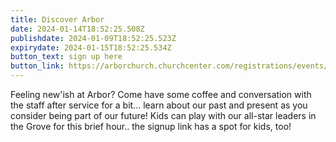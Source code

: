 ```yaml
---
title: Discover Arbor
date: 2024-01-14T18:52:25.508Z
publishdate: 2024-01-09T18:52:25.523Z
expirydate: 2024-01-15T18:52:25.534Z
button_text: sign up here
button_link: https://arborchurch.churchcenter.com/registrations/events/2071443
---
```

F﻿eeling new'ish at Arbor? Come have some coffee and conversation with the staff after service for a bit... learn about our past and present as you consider being part of our future! Kids can play with our all-star leaders in the Grove for this brief hour.. the signup link has a spot for kids, too!